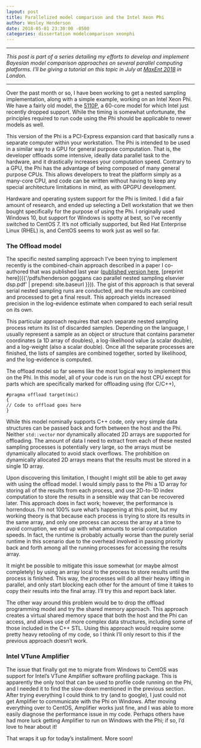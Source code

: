 ```yaml
---
layout: post
title: Parallelized model comparison and the Intel Xeon Phi
author: Wesley Henderson
date: 2018-05-01 23:30:00 -0500
categories: dissertation modelcomparison xeonphi
---
```


---

*This post is part of a series detailing my efforts to develop and implement Bayesian model comparison approaches on several parallel computing platforms. I’ll be giving a tutorial on this topic in July at [MaxEnt 2018](https://max-ent.github.io/) in London.*

---

Over the past month or so, I have been working to get a nested sampling implementation, along with a simple example, working on an Intel Xeon Phi. We have a fairly old model, the [5110P](https://ark.intel.com/products/71992/Intel-Xeon-Phi-Coprocessor-5110P-8GB-1_053-GHz-60-core), a 60-core model for which Intel just recently dropped support. While the timing is somewhat unfortunate, the principles required to run code using the Phi should be applicable to newer models as well.

This version of the Phi is a PCI-Express expansion card that basically runs a separate computer within your workstation. The Phi is intended to be used in a similar way to a GPU for general purpose computation. That is, the developer offloads some intensive, ideally data parallel task to the hardware, and it drastically increases your computation speed. Contrary to a GPU, the Phi has the advantage of being composed of many general purpose CPUs. This allows developers to treat the platform simply as a many-core CPU, and code can be written without having to keep any special architecture limitations in mind, as with GPGPU development.

Hardware and operating system support for the Phi is limited. I did a fair amount of research, and ended up selecting a Dell workstation that we then bought specifically for the purpose of using the Phi. I originally used Windows 10, but support for Windows is spotty at best, so I’ve recently switched to CentOS 7. It’s not officially supported, but Red Hat Enterprise Linux (RHEL) is, and CentOS seems to work just as well so far.

### The Offload model

The specific nested sampling approach I’ve been trying to implement recently is the combined-chain approach described in a paper I co-authored that was published last year ([published version here](https://doi.org/10.1016/j.dsp.2017.07.021), [preprint here]({{'/pdfs/henderson goggans cao parallel nested sampling elsevier dsp.pdf' | prepend: site.baseurl }})). The gist of this approach is that several serial nested sampling runs are conducted, and the results are combined and processed to get a final result. This approach yields increased precision in the log-evidence estimate when compared to each serial result on its own.

This particular approach requires that each separate nested sampling process return its list of discarded samples. Depending on the language, I usually represent a sample as an object or structure that contains parameter coordinates (a 1D array of doubles), a log-likelihood value (a scalar double), and a log-weight (also a scalar double). Once all the separate processes are finished, the lists of samples are combined together, sorted by likelihood, and the log-evidence is computed.

The offload model so far seems like the most logical way to implement this on the Phi. In this model, all of your code is run on the host CPU except for parts which are specifically marked for offloading using (for C/C++),


    #pragma offload target(mic)
    {
	// Code to offload goes here   
    }


While this model nominally supports C++ code, only very simple data structures can be passed back and forth between the host and the Phi. Neither `std::vector` nor dynamically allocated 2D arrays are supported for offloading. The amount of data I need to extract from each of these nested sampling processes is potentially very large, so the arrays must be dynamically allocated to avoid stack overflows. The prohibition on dynamically allocated 2D arrays means that the results must be stored in a single 1D array.

Upon discovering this limitation, I thought I might still be able to get away with using the offload model. I would simply pass to the Phi a 1D array for storing all of the results from each process, and use 2D-to-1D index computation to store the results in a sensible way that can be recovered later. This approach does in fact work; however, the performance is horrendous. I’m not 100% sure what’s happening at this point, but my working theory is that because each process is trying to store its results in the same array, and only one process can access the array at a time to avoid corruption, we end up with what amounts to serial computation speeds. In fact, the runtime is probably actually worse than the purely serial runtime in this scenario due to the overhead involved in passing priority back and forth among all the running processes for accessing the results array.

It might be possible to mitigate this issue somewhat (or maybe almost completely) by using an array local to the process to store results until the process is finished. This way, the processes will do all their heavy lifting in parallel, and only start blocking each other for the amount of time it takes to copy their results into the final array. I’ll try this and report back later.

The other way around this problem would be to drop the offload programming model and try the shared memory approach. This approach creates a virtual shared memory space that both the host and the Phi can access, and allows use of more complex data structures, including some of those included in the C++ STL. Using this approach would require some pretty heavy retooling of my code, so I think I’ll only resort to this if the previous approach doesn’t work.

### Intel VTune Amplifier

The issue that finally got me to migrate from Windows to CentOS was support for Intel’s VTune Amplifier software profiling package. This is apparently the only tool that can be used to profile code running on the Phi, and I needed it to find the slow-down mentioned in the previous section. After trying everything I could think to try (and to google), I just could not get Amplifier to communicate with the Phi on Windows. After moving everything over to CentOS, Amplifier works just fine, and I was able to more easily diagnose the performance issue in my code. Perhaps others have had more luck getting Amplifier to run on Windows with the Phi; if so, I’d love to hear about it!

That wraps it up for today’s installment. More soon!
